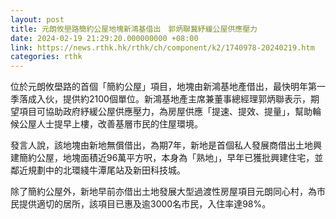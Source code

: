 ```yaml
---
layout: post
title: 元朗攸壆路簡約公屋地塊新鴻基借出　郭炳聯冀紓緩公屋供應壓力
date: 2024-02-19 21:29:20.000000000 +08:00
link: https://news.rthk.hk/rthk/ch/component/k2/1740978-20240219.htm
categories: rthk
---
```


位於元朗攸壆路的首個「簡約公屋」項目，地塊由新鴻基地產借出，最快明年第一季落成入伙，提供約2100個單位。新鴻基地產主席兼董事總經理郭炳聯表示，期望項目可協助政府紓緩公屋供應壓力，為房屋供應「提速、提效、提量」，幫助輪候公屋人士提早上樓，改善基層市民的住屋環境。

發言人說，該地塊由新地無償借出，為期7年，新地是首個私人發展商借出土地興建簡約公屋，地塊面積近96萬平方呎，本身為「熟地」，早年已獲批興建住宅，並鄰近規劃中的北環綫牛潭尾站及新田科技城。

除了簡約公屋外，新地早前亦借出土地發展大型過渡性房屋項目元朗同心村，為市民提供適切的居所，該項目已惠及逾3000名市民，入住率達98%。
